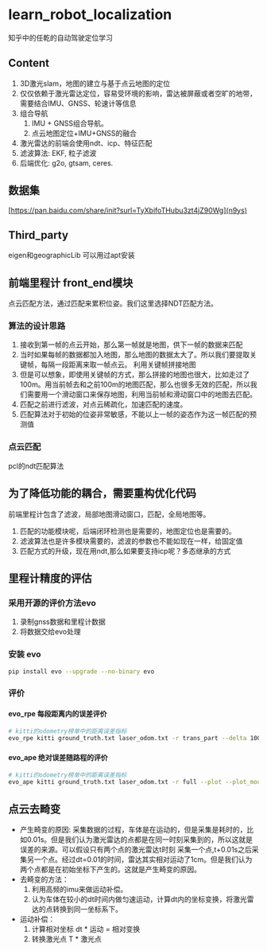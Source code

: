 # learn_robot_localization
知乎中的任乾的自动驾驶定位学习

## Content
1. 3D激光slam，地图的建立与基于点云地图的定位
2. 仅仅依赖于激光雷达定位，容易受环境的影响，雷达被屏蔽或者空旷的地带，
需要结合IMU、GNSS、轮速计等信息
3. 组合导航
    1. IMU + GNSS组合导航。
    2. 点云地图定位+IMU+GNSS的融合
4. 激光雷达的前端会使用ndt、icp、特征匹配
5. 滤波算法: EKF, 粒子滤波
6. 后端优化: g2o, gtsam, ceres.

## 数据集 
[https://pan.baidu.com/share/init?surl=TyXbifoTHubu3zt4jZ90Wg](n9ys)



## Third_party
eigen和geographicLib
可以用过apt安装

## 前端里程计 front_end模块
点云匹配方法，通过匹配来累积位姿。我们这里选择NDT匹配方法。
### 算法的设计思路
1. 接收到第一帧的点云开始，那么第一帧就是地图，供下一帧的数据来匹配 
2. 当时如果每帧的数据都加入地图，那么地图的数据太大了。所以我们要提取关键帧，每隔一段距离来取一帧点云。
  利用关键帧拼接地图
3. 但是可以想象，即使用关键帧的方式，那么拼接的地图也很大，比如走过了100m。用当前帧去和之前100m的地图匹配，那么也很多无效的匹配，所以我们需要用一个滑动窗口来保存地图，利用当前帧和滑动窗口中的地图去匹配。
4. 匹配之前进行滤波，对点云稀疏化，加速匹配的速度。
5. 匹配算法对于初始的位姿非常敏感，不能以上一帧的姿态作为这一帧匹配的预测值

### 点云匹配
pcl的ndt匹配算法

## 为了降低功能的耦合，需要重构优化代码
前端里程计包含了滤波，局部地图滑动窗口，匹配，全局地图等。
1. 匹配的功能模块呢，后端闭环检测也是需要的，地图定位也是需要的。
2. 滤波算法也是许多模块需要的，滤波的参数也不能如现在一样，给固定值
3. 匹配方式的升级，现在用ndt,那么如果要支持icp呢？多态继承的方式


## 里程计精度的评估
### 采用开源的评价方法evo
1. 录制gnss数据和里程计数据
2. 将数据交给evo处理

### 安装 evo
```bash
pip install evo --upgrade --no-binary evo
```

### 评价
#### evo_rpe 每段距离内的误差评价
```bash
# kitti的odometry榜单中的距离误差指标
evo_rpe kitti ground_truth.txt laser_odom.txt -r trans_part --delta 100 --plot --plot_mode xyz
```

#### evo_ape 绝对误差随路程的评价
```bash
# kitti的odometry榜单中的距离误差指标
evo_ape kitti ground_truth.txt laser_odom.txt -r full --plot --plot_mode xyz
```

## 点云去畸变
* 产生畸变的原因:
  采集数据的过程，车体是在运动的，但是采集是耗时的，比如0.01s。但是我们认为激光雷达的点都是在同一时刻采集到的，所以这就是误差的来源。可以假设只有两个点的激光雷达t时刻 采集一个点,t+0.01s之后采集另一个点。经过dt=0.01的时间，雷达其实相对运动了1cm。但是我们认为两个点都是在初始坐标下产生的。这就是产生畸变的原因。
* 去畸变的方法：
  1. 利用高频的imu来做运动补偿。
  2. 认为车体在较小的dt时间内做匀速运动，计算dt内的坐标变换，将激光雷达的点转换到同一坐标系下。
* 运动补偿：
  1. 计算相对坐标
    dt * 运动 = 相对变换
  2. 转换激光点
   T * 激光点
